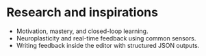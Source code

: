 # Research and inspirations

- Motivation, mastery, and closed-loop learning.
- Neuroplasticity and real-time feedback using common sensors.
- Writing feedback inside the editor with structured JSON outputs.
